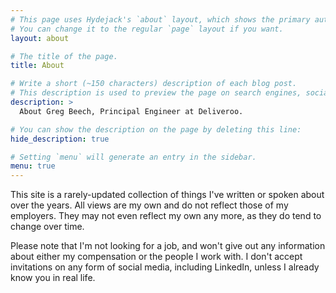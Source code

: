 ```yaml
---
# This page uses Hydejack's `about` layout, which shows the primary author's picture and about text at the top.
# You can change it to the regular `page` layout if you want.
layout: about

# The title of the page.
title: About

# Write a short (~150 characters) description of each blog post.
# This description is used to preview the page on search engines, social media, etc.
description: >
  About Greg Beech, Principal Engineer at Deliveroo.

# You can show the description on the page by deleting this line:
hide_description: true

# Setting `menu` will generate an entry in the sidebar.
menu: true
---
```


This site is a rarely-updated collection of things I've written or spoken about over the years. All views are my own and do not reflect those of my employers. They may not even reflect my own any more, as they do tend to change over time.

Please note that I'm not looking for a job, and won't give out any information about either my compensation or the people I work with. I don't accept invitations on any form of social media, including LinkedIn, unless I already know you in real life.